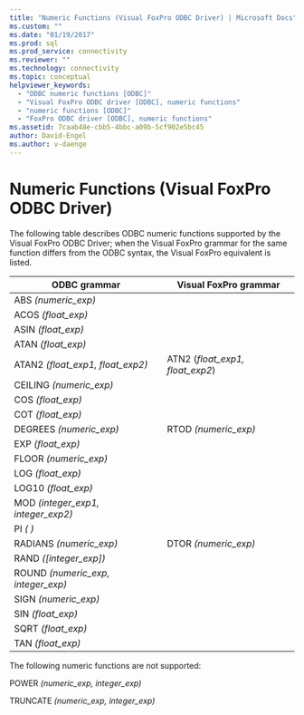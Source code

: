 ```yaml
---
title: "Numeric Functions (Visual FoxPro ODBC Driver) | Microsoft Docs"
ms.custom: ""
ms.date: "01/19/2017"
ms.prod: sql
ms.prod_service: connectivity
ms.reviewer: ""
ms.technology: connectivity
ms.topic: conceptual
helpviewer_keywords: 
  - "ODBC numeric functions [ODBC]"
  - "Visual FoxPro ODBC driver [ODBC], numeric functions"
  - "numeric functions [ODBC]"
  - "FoxPro ODBC driver [ODBC], numeric functions"
ms.assetid: 7caab48e-cbb5-4bbc-a09b-5cf902e5bc45
author: David-Engel
ms.author: v-daenge
---
```

# Numeric Functions (Visual FoxPro ODBC Driver)
The following table describes ODBC numeric functions supported by the Visual FoxPro ODBC Driver; when the Visual FoxPro grammar for the same function differs from the ODBC syntax, the Visual FoxPro equivalent is listed.  
  
|ODBC grammar|Visual FoxPro grammar|  
|------------------|---------------------------|  
|ABS *(numeric_exp)*||  
|ACOS *(float_exp)*||  
|ASIN *(float_exp)*||  
|ATAN *(float_exp)*||  
|ATAN2 *(float_exp1, float_exp2)*|ATN2 (*float_exp1, float_exp2*)|  
|CEILING *(numeric_exp)*||  
|COS *(float_exp)*||  
|COT *(float_exp)*||  
|DEGREES *(numeric_exp)*|RTOD *(numeric_exp)*|  
|EXP *(float_exp)*||  
|FLOOR *(numeric_exp)*||  
|LOG *(float_exp)*||  
|LOG10 *(float_exp)*||  
|MOD *(integer_exp1, integer_exp2)*||  
|PI *( )*||  
|RADIANS *(numeric_exp)*|DTOR *(numeric_exp)*|  
|RAND *([integer_exp])*||  
|ROUND *(numeric_exp, integer_exp)*||  
|SIGN *(numeric_exp)*||  
|SIN *(float_exp)*||  
|SQRT *(float_exp)*||  
|TAN *(float_exp)*||  
  
 The following numeric functions are not supported:  
  
 POWER *(numeric_exp, integer_exp)*  
  
 TRUNCATE *(numeric_exp, integer_exp)*
